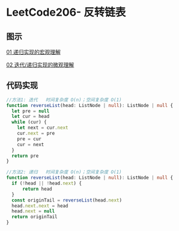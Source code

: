 # LeetCode206- 反转链表

## 图示

[01 递归实现的宏观理解](https://labuladong.github.io/algo/2/17/17/)

[02 迭代/递归实现的微观理解](https://leetcode.cn/problems/reverse-linked-list/solution/dong-hua-yan-shi-206-fan-zhuan-lian-biao-by-user74/)


## 代码实现

```ts
//方法1: 迭代   时间复杂度 O(n)；空间复杂度 O(1)
function reverseList(head: ListNode | null): ListNode | null {
  let pre = null
  let cur = head
  while (cur) {
    let next = cur.next
    cur.next = pre
    pre = cur
    cur = next
  }
  return pre
}
```

```ts
//方法2: 递归   时间复杂度 O(n)；空间复杂度 O(1)
function reverseList(head: ListNode | null): ListNode | null {
  if (!head || !head.next) {
      return head
  }
  const originTail = reverseList(head.next)
  head.next.next = head
  head.next = null
  return originTail
}
```